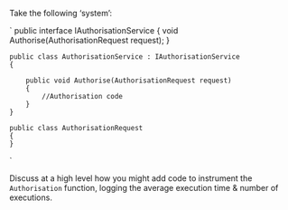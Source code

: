 Take the following ‘system’:

`
    public interface IAuthorisationService
    {
        void Authorise(AuthorisationRequest request);
    }
    
    public class AuthorisationService : IAuthorisationService
    {
    
        public void Authorise(AuthorisationRequest request)
        {
            //Authorisation code
        }
    }
    
    public class AuthorisationRequest
    {
    }
`

Discuss at a high level how you might add code to instrument the `Authorisation` function, logging the average execution time & number of executions.


